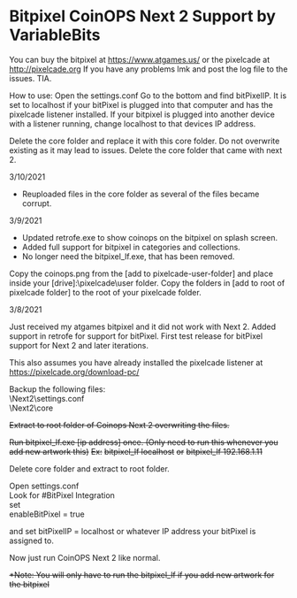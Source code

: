 # Bitpixel CoinOPS Next 2 Support by VariableBits

You can buy the bitpixel at https://www.atgames.us/ or the pixelcade at http://pixelcade.org
If you have any problems lmk and post the log file to the issues. TIA.


How to use:
Open the settings.conf
Go to the bottom and find bitPixelIP. It is set to localhost if your bitPixel is plugged into that computer and has the pixelcade listener installed. If your bitpixel is plugged into another device with a listener running, change localhost to that devices IP address.

Delete the core folder and replace it with this core folder. Do not overwrite existing as it may lead to issues. Delete the core folder that came with next 2.

3/10/2021

- Reuploaded files in the core folder as several of the files became corrupt.

3/9/2021

- Updated retrofe.exe to show coinops on the bitpixel on splash screen.
- Added full support for bitpixel in categories and collections.
- No longer need the bitpixel_lf.exe, that has been removed.

Copy the coinops.png from the [add to pixelcade-user-folder] and place inside your [drive]:\pixelcade\user folder.
Copy the folders in [add to root of pixelcade folder] to the root of your pixelcade folder.


3/8/2021

Just received my atgames bitpixel and it did not work with Next 2. Added support in retrofe for support for bitPixel.
First test release for bitPixel support for Next 2 and later iterations.

This also assumes you have already installed the pixelcade listener at https://pixelcade.org/download-pc/

Backup the following files:<br/>
\Next2\settings.conf<br/>
\Next2\core<br/>

~~Extract to root folder of Coinops Next 2 overwriting the files.~~

~~Run bitpixel_lf.exe [ip address] once. (Only need to run this whenever you add new artwork this)~~
~~Ex:~~
~~bitpixel_lf localhost~~
~~or~~
~~bitpixel_lf 192.168.1.11~~

Delete core folder and extract to root folder.


Open settings.conf<br/>
Look for #BitPixel Integration<br/>
set <br/>
enableBitPixel = true

and set
bitPixelIP = localhost or whatever IP address your bitPixel is assigned to.

Now just run CoinOPS Next 2 like normal.

~~*Note: You will only have to run the bitpixel_lf if you add new artwork for the bitpixel~~

